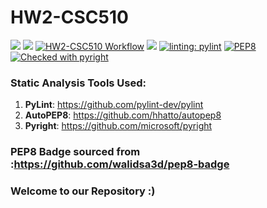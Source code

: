 # HW2-CSC510

<img src="https://img.shields.io/badge/Language-Python-yellow" />  <img src="https://img.shields.io/badge/Platform-Linux-blue" /> [![HW2-CSC510 Workflow](https://github.com/SoftwareEngNoobs/HW2-CSC510/actions/workflows/python-app.yml/badge.svg)](https://github.com/SoftwareEngNoobs/HW2-CSC510/actions/workflows/python-app.yml)  <img src="https://img.shields.io/badge/License-MIT-green.svg" href="https://opensource.org/licenses/MIT" /> 
[![linting: pylint](https://img.shields.io/badge/linting-pylint-orange)](https://github.com/pylint-dev/pylint) [![PEP8](https://img.shields.io/badge/autopep8%20s-checked-green.svg)](https://www.python.org/dev/peps/pep-0008/) [![Checked with pyright](https://microsoft.github.io/pyright/img/pyright_badge.svg)](https://microsoft.github.io/pyright/)

### Static Analysis Tools Used:
1. <strong>PyLint</strong>: https://github.com/pylint-dev/pylint
2. <strong>AutoPEP8</strong>: https://github.com/hhatto/autopep8
3. <strong>Pyright</strong>: https://github.com/microsoft/pyright
   
### PEP8 Badge sourced from :https://github.com/walidsa3d/pep8-badge
### Welcome to our Repository :)
